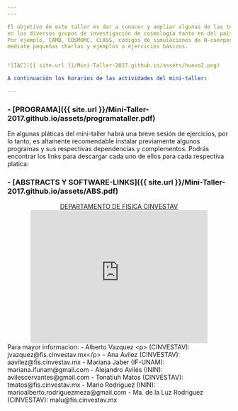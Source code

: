 ```yaml
---
---

El objetivo de este taller es dar a conocer y ampliar algunas de las técnicas computacionales y estadísticas más comunmente utilizadas
en los diversos grupos de investigación de cosmología tanto en del país como a nivel global.
Por ejemplo, CAMB, COSMOMC, CLASS, códigos de simulaciones de N-cuerpos, así como implementación de algoritmos y el uso de clusters,
mediate pequeñas charlas y ejemplos o ejercicios básicos.


![IAC]({{ site.url }}/Mini-Taller-2017.github.io/assets/huevo2.png)

A continuación los horarios de las actividades del mini-taller:

---
```


### - [PROGRAMA]({{ site.url }}/Mini-Taller-2017.github.io/assets/programataller.pdf)<br>

En algunas pláticas del mini-taller habrá una breve sesión de ejercicios, por lo tanto, es altamente recomendable instalar 
previamente algunos programas y sus respectivas dependencias y complementos. Podrás encontrar los links 
para descargar cada uno de ellos para cada respectiva platica:    
### - [ABSTRACTS Y SOFTWARE-LINKS]({{ site.url }}/Mini-Taller-2017.github.io/assets/ABS.pdf)<br>

<center> <a href="http://www.fis.cinvestav.mx/es/content/view/28/59/"> DEPARTAMENTO DE FISICA CINVESTAV</a><br>
<iframe src="https://www.google.com/maps/embed?pb=!1m18!1m12!1m3!1d3760.719140943481!2d-99.13107568509201!3d19.51071568684002!2m3!1f0!2f0!3f0!3m2!1i1024!2i768!4f13.1!3m3!1m2!1s0x85d1f9c3f8c2a46d%3A0xff57ce285b4ec07a!2sCINVESTAV+Departamento+de+F%C3%ADsica!5e0!3m2!1ses-419!2smx!4v1491026280354" width="400" height="300" frameborder="0" style="border:0" allowfullscreen></iframe>
</center>
Para mayor informacion: 
- Alberto Vazquez 		   &lt;p&gt (CINVESTAV): jvazquez@fis.cinvestav.mx&lt;/p&gt
- Ana Avilez	   		   (CINVESTAV): aavilez@fis.cinvestav.mx
- Mariana Jaber	   		   (IF-UNAM):   mariana.ifunam@gmail.com
- Alejandro Avilés 		   (ININ):      avilescervantes@gmail.com
- Tonatiuh Matos   		   (CINVESTAV): tmatos@fis.cinvestav.mx
- Mario Rodriguez  		   (ININ):    	 marioalberto.rodriguezmeza@gmail.com
- Ma. de la Luz Rodriguez (CINVESTAV):  malu@fis.cinvestav.mx





